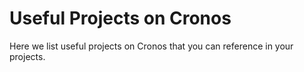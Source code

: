 # Useful Projects on Cronos

Here we list useful projects on Cronos that you can reference in your projects.